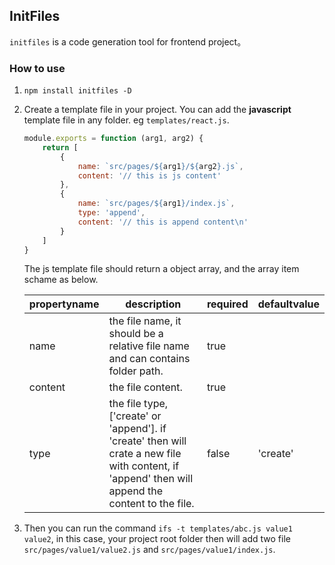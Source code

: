 ## InitFiles

```initfiles``` is a code generation tool for frontend project。



### How to use

1. ```npm install initfiles -D``` 
2. Create a template file in your project. You can add the **javascript** template file in any folder. eg ```templates/react.js```.

    ```javascript
    module.exports = function (arg1, arg2) {
        return [
            {
                name: `src/pages/${arg1}/${arg2}.js`,
                content: '// this is js content'
            },
            {
                name: `src/pages/${arg1}/index.js`,
                type: 'append',
                content: '// this is append content\n'
            }
        ]
    }
    ```

    The js template file should return a object array, and the array item schame as below.
    
    | propertyname | description | required | defaultvalue |
    | ------ | ------ | ------ | ------ |
    |name|the file name, it should be a relative file name and can contains folder path.|true| |
    |content|the file content.|true| |
    |type|the file type, ['create' or 'append']. if 'create' then will crate a new file with content, if 'append' then will append the content to the file. |false|'create'|

3. Then you can run the command  ```ifs -t templates/abc.js value1 value2```, in this case, your project root folder then will add two file ```src/pages/value1/value2.js``` and ```src/pages/value1/index.js```. 

